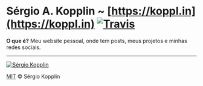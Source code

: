 # Sérgio A. Kopplin ~ [https://koppl.in](https://koppl.in) [![Travis](https://img.shields.io/travis/sergiokopplin/sergiokopplin.github.io.svg)](https://travis-ci.org/sergiokopplin/sergiokopplin.github.io)

**O que é?**
Meu website pessoal, onde tem posts, meus projetos e minhas redes sociais.

---

[![Sérgio Kopplin](https://avatars.githubusercontent.com/u/2743180?s=130)](http://koppl.in)

[MIT](http://kopplin.mit-license.org/) © Sérgio Kopplin
